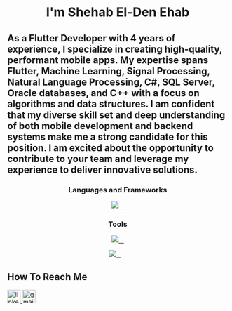 <h1 align="center">I'm Shehab El-Den Ehab</h1>

<h2 align="left">As a Flutter Developer with 4 years of experience, I specialize in creating high-quality, performant mobile apps. My expertise spans Flutter, Machine Learning, Signal Processing, Natural Language Processing, C#, SQL Server, Oracle databases, and C++ with a focus on algorithms and data structures. I am confident that my diverse skill set and deep understanding of both mobile development and backend systems make me a strong candidate for this position. I am excited about the opportunity to contribute to your team and leverage my experience to deliver innovative solutions.</h2>

<h3 align="center">Languages and Frameworks</h3>

<p align="center">
  <a href="https://skillicons.dev">
    <img src="https://skillicons.dev/icons?i=dart,flutter,java,kotlin,gradle,py,pkl,c,cpp,cs,dotnet,scala,ts,js,sqlite&perline=5"/>
  </a>
</p>

<h3 align="center">Tools</h3>

<p align="center">
  <a href="https://skillicons.dev">
    <img src="https://skillicons.dev/icons?i=git,github,postman,androidstudio,blender,figma,firebase,gitlab,idea,mongodb,pycharm,stackoverflow,visualstudio,vscode&perline=5"/>
  </a>
</p>

<p align="center">
  <a href="shehabeldenehab@gmail.com" target="_blank">
  <a href="https://skillicons.dev">
    <img src="https://skillicons.dev/icons?i=gmail&perline=5"/>
  </a>
  </a>

</p>



<h2 align="left">How To Reach Me</h2>

<div align="left">
  <a href="https://www.linkedin.com/in/shehab-el-den-ehab-5193b32b0/" target="_blank">
    <img src="https://img.shields.io/static/v1?message=LinkedIn&logo=linkedin&label=&color=0077B5&logoColor=white&labelColor=&style=for-the-badge" height="30" alt="linkedin logo"  />
  </a>
  <a href="shehabeldenehab@gmail.com" target="_blank">
    <img src="https://img.shields.io/static/v1?message=Gmail&logo=gmail&label=&color=D14836&logoColor=white&labelColor=&style=for-the-badge" height="30" alt="gmail logo"  />
  </a>
</div>


